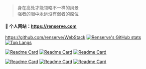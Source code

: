 > 身在高处才能领略不一样的风景    
> 强者的眼中永远没有弱者的席位

#### 🦀 个人网站：https://renserve.com
https://github.com/renserve/WebStack
[![Renserve's GitHub stats](https://github-readme-stats-renserve.vercel.app/api?username=renserve&show_icons=true)](https://github.com/anuraghazra/github-readme-stats)
[![Top Langs](https://github-readme-stats-renserve.vercel.app/api/top-langs/?username=renserve&langs_count=8&layout=compact)](https://github.com/anuraghazra/github-readme-stats)


[![Readme Card](https://github-readme-stats.vercel.app/api/pin/?username=renserve&repo=WebStack)](https://github.com/renserve/WebStack)
[![Readme Card](https://github-readme-stats.vercel.app/api/pin/?username=renserve&repo=fileManage)](https://github.com/renserve/fileManage)
[![Readme Card](https://github-readme-stats.vercel.app/api/pin/?username=renserve&repo=fileManageApi)](https://github.com/renserve/fileManageApi)

[![Readme Card](https://github-readme-stats.vercel.app/api/pin/?username=renserve&repo=blog-nuxt)](https://github.com/renserve/blog-nuxt)
[![Readme Card](https://github-readme-stats.vercel.app/api/pin/?username=renserve&repo=blog-avue)](https://github.com/renserve/blog-avue)
[![Readme Card](https://github-readme-stats.vercel.app/api/pin/?username=renserve&repo=blog-koa)](https://github.com/renserve/blog-koa)
